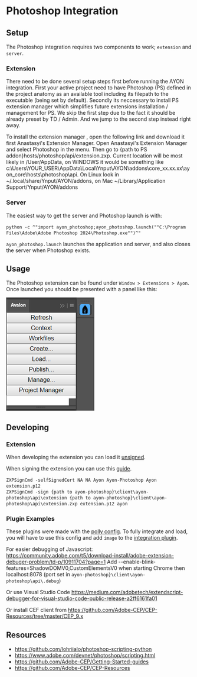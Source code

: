 # Photoshop Integration

## Setup

The Photoshop integration requires two components to work; `extension` and `server`.

### Extension

There need to be done several setup steps first before running the AYON integration. First your active project need to have Photoshop (PS) defined in the project anatomy as an available tool including its filepath to the executable (being set by default). Secondly its neccessary to install PS extension manager which simplifies future extensions installation / management for PS. We skip the first step due to the fact it should be already preset by TD / Admin. And we jump to the second step instead right away.

To install the extension manager , open the following link and download it first Anastasyi's Extension Manager. Open Anastasyi's Extension Manager and select Photoshop in the menu. Then go to {path to PS addon}hosts/photoshop/api/extension.zxp. Current location will be most likely in /User/AppData, on WINDOWS it would be something like c:\Users\YOUR_USER\AppData\Local\Ynput\AYON\addons\core_xx.xx.xx\ayon_core\hosts\photoshop\api. On Linux look in ~/.local/share/Ynput/AYON/addons, on Mac ~/Library/Application Support/Ynput/AYON/addons


### Server

The easiest way to get the server and Photoshop launch is with:

```
python -c ^"import ayon_photoshop;ayon_photoshop.launch(""C:\Program Files\Adobe\Adobe Photoshop 2024\Photoshop.exe"")^"
```

`ayon_photoshop.launch` launches the application and server, and also closes the server when Photoshop exists.

## Usage

The Photoshop extension can be found under `Window > Extensions > Ayon`. Once launched you should be presented with a panel like this:

![Ayon Panel](panel.png "AYON Panel")


## Developing

### Extension
When developing the extension you can load it [unsigned](https://github.com/Adobe-CEP/CEP-Resources/blob/master/CEP_9.x/Documentation/CEP%209.0%20HTML%20Extension%20Cookbook.md#debugging-unsigned-extensions).

When signing the extension you can use this [guide](https://github.com/Adobe-CEP/Getting-Started-guides/tree/master/Package%20Distribute%20Install#package-distribute-install-guide).

```
ZXPSignCmd -selfSignedCert NA NA Ayon Ayon-Photoshop Ayon extension.p12
ZXPSignCmd -sign {path to ayon-photoshop}\client\ayon-photoshop\api\extension {path to ayon-photoshop}\client\ayon-photoshop\api\extension.zxp extension.p12 ayon
```

### Plugin Examples

These plugins were made with the [polly config](https://github.com/mindbender-studio/config). To fully integrate and load, you will have to use this config and add `image` to the [integration plugin](https://github.com/mindbender-studio/config/blob/master/polly/plugins/publish/integrate_asset.py).

For easier debugging of Javascript:
https://community.adobe.com/t5/download-install/adobe-extension-debuger-problem/td-p/10911704?page=1
Add --enable-blink-features=ShadowDOMV0,CustomElementsV0 when starting Chrome
then localhost:8078 (port set in `ayon-photoshop}\client\ayon-photoshop\api\.debug`)

Or use Visual Studio Code https://medium.com/adobetech/extendscript-debugger-for-visual-studio-code-public-release-a2ff6161fa01

Or install CEF client from https://github.com/Adobe-CEP/CEP-Resources/tree/master/CEP_9.x

## Resources
  - https://github.com/lohriialo/photoshop-scripting-python
  - https://www.adobe.com/devnet/photoshop/scripting.html
  - https://github.com/Adobe-CEP/Getting-Started-guides
  - https://github.com/Adobe-CEP/CEP-Resources
